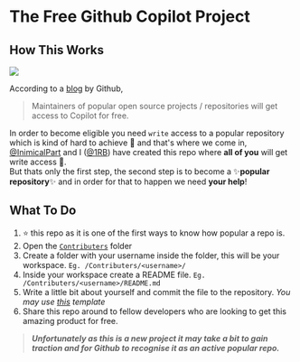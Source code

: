 # The Free Github Copilot Project

## How This Works
<img align="center" src="https://user-images.githubusercontent.com/86501179/203108318-1abe0f0e-b787-42e6-a3ae-b4bbf49d73bf.png">

According to a [blog](https://github.blog/2022-06-21-github-copilot-is-generally-available-to-all-developers/) by Github, 
> Maintainers of popular open source projects / repositories will get access to Copilot for free. 

In order to become eligible you need `write` access to a popular repository which is kind of hard to achieve 🥲 and that's where we come in, [@InimicalPart](https://github.com/inimicalpart) and I ([@1RB](https://github.com/1RB)) have created this repo where **all of you** will get write access 🎉.
<br /> But thats only the first step, the second step is to become a ✨**popular repository**✨ and in order for that to happen we need **your help**!

## What To Do

1. :star: this repo as it is one of the first ways to know how popular a repo is.
2. Open the [`Contributers`](/Contributers/) folder
2. Create a folder with your username inside the folder, this will be your workspace. `Eg. /Contributers/<username>/`
3. Inside your workspace create a README file. `Eg. /Contributers/<username>/README.md`
4. Write a little bit about yourself and commit the file to the repository. *You may use [this](/TEMPLATE.md) template*
5. Share this repo around to fellow developers who are looking to get this amazing product for free.

> ***Unfortunately as this is a new project it may take a bit to gain traction and for Github to recognise it as an active popular repo.***
